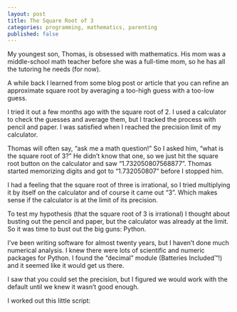 ```yaml
---
layout: post
title: The Square Root of 3
categories: programming, mathematics, parenting
published: false
---
```


My youngest son, Thomas, is obsessed with mathematics. His mom was a middle-school math teacher before she was a full-time mom, so he has all the tutoring he needs (for now).

A while back I learned from some blog post or article that you can refine an approximate square root by averaging a too-high guess with a too-low guess.

I tried it out a few months ago with the square root of 2. I used a calculator to check the guesses and average them, but I tracked the process with pencil and paper. I was satisfied when I reached the precision limit of my calculator.

Thomas will often say, “ask me a math question!” So I asked him, “what is the square root of 3?” He didn’t know that one, so we just hit the square root button on the calculator and saw “1.732050807568877”. Thomas started memorizing digits and got to “1.732050807” before I stopped him.

I had a feeling that the square root of three is irrational, so I tried multiplying it by itself on the calculator and of course it came out “3”. Which makes sense if the calculator is at the limit of its precision.

To test my hypothesis (that the square root of 3 is irrational) I thought about busting out the pencil and paper, but the calculator was already at the limit. So it was time to bust out the big guns: Python.

I’ve been writing software for almost twenty years, but I haven’t done much numerical analysis. I knew there were lots of scientific and numeric packages for Python. I found the “decimal” module (Batteries Included&trade;!) and it seemed like it would get us there.

I saw that you could set the precision, but I figured we would work with the default until we knew it wasn’t good enough.

I worked out this little script:

